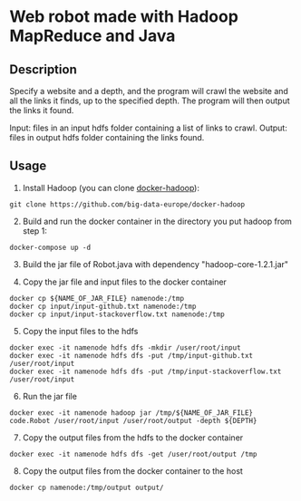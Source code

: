# Web robot made with Hadoop MapReduce and Java

## Description
Specify a website and a depth, and the program will crawl the website and all the links it finds, up to the specified depth. The program will then output the links it found.

Input: files in an input hdfs folder containing a list of links to crawl.
Output: files in output hdfs folder containing the links found.
## Usage
1. Install Hadoop (you can clone [docker-hadoop](https://github.com/big-data-europe/docker-hadoop)):

```
git clone https://github.com/big-data-europe/docker-hadoop
```

2. Build and run the docker container in the directory you put hadoop from step 1:

```
docker-compose up -d
```

3. Build the jar file of Robot.java with dependency "hadoop-core-1.2.1.jar"

4. Copy the jar file and input files to the docker container

```
docker cp ${NAME_OF_JAR_FILE} namenode:/tmp
docker cp input/input-github.txt namenode:/tmp
docker cp input/input-stackoverflow.txt namenode:/tmp
```

5. Copy the input files to the hdfs

```
docker exec -it namenode hdfs dfs -mkdir /user/root/input
docker exec -it namenode hdfs dfs -put /tmp/input-github.txt /user/root/input
docker exec -it namenode hdfs dfs -put /tmp/input-stackoverflow.txt /user/root/input
```

6. Run the jar file

```
docker exec -it namenode hadoop jar /tmp/${NAME_OF_JAR_FILE} code.Robot /user/root/input /user/root/output -depth ${DEPTH}
```

7. Copy the output files from the hdfs to the docker container

```
docker exec -it namenode hdfs dfs -get /user/root/output /tmp
```

8. Copy the output files from the docker container to the host

```
docker cp namenode:/tmp/output output/
```
